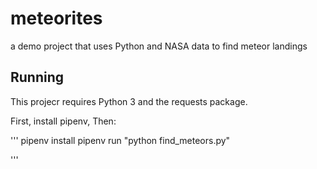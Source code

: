 # meteorites
a demo project that uses Python and NASA data to find meteor landings


## Running

This projecr requires Python 3 and the requests package.

First, install pipenv, Then:

'''
pipenv install 
pipenv run "python find_meteors.py"

'''


